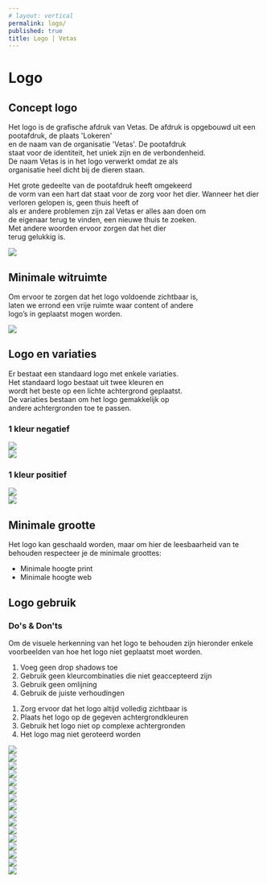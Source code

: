 ```yaml
---
# layout: vertical
permalink: logo/
published: true
title: Logo | Vetas
---
```

<!-- <div class="balk_title hallo">Hallo</div> -->



<h1>Logo</h1>


<h2 id="concept-logo" class="first-al">Concept logo</h2>

<div class="row">
    <div class="col-6">
<p class="logo_p">Het logo is de grafische afdruk van Vetas. De afdruk is opgebouwd uit een pootafdruk, de plaats 'Lokeren' <br>en de naam van de organisatie 'Vetas'. De pootafdruk <br>staat voor de identiteit, het uniek zijn en de verbondenheid. <br>De naam Vetas is in het logo verwerkt omdat ze als <br>organisatie heel dicht bij de dieren staan. </p>
    </div>
    <div class="col-6 logo_p2">
<p class="logo_p">Het grote gedeelte van de pootafdruk heeft omgekeerd <br>de vorm van een hart dat staat voor de zorg voor het dier. Wanneer het dier verloren gelopen is, geen thuis heeft of <br>als er andere problemen zijn zal Vetas er alles aan doen om <br>de eigenaar terug te vinden, een nieuwe thuis te zoeken. <br>Met andere woorden ervoor zorgen dat het dier <br>terug gelukkig is. </p>
    </div>
</div>

<div class="row">
    <div class="col-12">
        <img class="concept_afb" src="{{ '/images/logo/logo_max.png' | relative_url }} ">
    </div>
</div>

## Minimale witruimte
    
<p class="logo_p col-6">Om ervoor te zorgen dat het logo voldoende zichtbaar is, <br>laten we errond een vrije ruimte waar content of andere <br>logo’s in geplaatst mogen worden.  </p>


<div class="row">
    <div class="col-12">
        <img class="logo_max" src="{{ '/images/logo/logo_max.png' | relative_url }} ">
    </div>
</div>

## Logo en variaties

<p class="logo_p col-6">Er bestaat een standaard logo met enkele variaties. <br>Het standaard logo bestaat uit twee kleuren en <br>wordt het beste op een lichte achtergrond geplaatst. <br>De variaties bestaan om het logo gemakkelijk op <br>andere achtergronden toe te passen.</p>

<!--NEGATIEF-->
<h3> 1 kleur negatief </h3>

<div class="row">
    <div class="col-6">
        <img class="logo_variaties" src="{{ '/images/logo/logo_1.png' | relative_url }} ">
    </div>
    <div class="col-6">
        <img class="logo_variaties" src="{{ '/images/logo/logo_1.png' | relative_url }} ">
    </div>
</div>



<!--POSITIEF-->
<h3> 1 kleur positief </h3>


<div class="row">
    <div class="col-6">
        <img class="logo_variaties" src="{{ '/images/logo/logo_1.png' | relative_url }} ">
    </div>
    <div class="col-6">
        <img class="logo_variaties" src="{{ '/images/logo/logo_1.png' | relative_url }} ">
    </div>
</div>

## Minimale grootte

Het logo kan geschaald worden, maar om hier de leesbaarheid van te behouden respecteer je de minimale groottes:
-	Minimale hoogte print
-	Minimale hoogte web

## Logo gebruik

### Do's & Don'ts

<p class="p_dont"> Om de visuele herkenning van het logo te behouden 
zijn hieronder enkele voorbeelden van hoe het logo niet geplaatst moet worden.</p>

<div class="row lijst_dont">
    <div class="col-6">
        <ol>
            <li>Voeg geen drop shadows toe</li>
            <li>Gebruik geen kleurcombinaties die niet geaccepteerd zijn</li>
            <li>Gebruik geen omlijning</li>
            <li>Gebruik de juiste verhoudingen</li>
        </ol>
    </div>
    <div class="col-6">
        <ol>
            <li>Zorg ervoor dat het logo altijd volledig zichtbaar is</li>
            <li>Plaats het logo op de gegeven achtergrondkleuren</li>
            <li>Gebruik het logo niet op complexe achtergronden</li>
            <li>Het logo mag niet geroteerd worden</li>
        </ol>
    </div>
    
</div> 





<div class="row">
    <div class="col-3">
        <img class="logo_dont" src="{{ '/images/logo/logo_dont1.png' | relative_url }} ">
        <div class="k_1">
            <img class="kruis" src="{{ '/images/logo/logo_kruis.png' | relative_url }} ">
        </div>
    </div>
    <div class="col-3">
        <img class="logo_dont" src="{{ '/images/logo/logo_dont6.png' | relative_url }} ">
        <div class="k_1">
            <img class="kruis" src="{{ '/images/logo/logo_kruis.png' | relative_url }} ">
        </div>
    </div>
    <div class="col-3">
        <img class="logo_dont" src="{{ '/images/logo/logo_dont3.png' | relative_url }} ">
        <div class="k_1">
            <img class="kruis" src="{{ '/images/logo/logo_kruis.png' | relative_url }} ">
        </div>
    </div>
    <div class="col-3">
        <img class="logo_dont" src="{{ '/images/logo/logo_dont4.png' | relative_url }} ">
        <div class="k_1">
            <img class="kruis" src="{{ '/images/logo/logo_kruis.png' | relative_url }} ">
        </div>
    </div>  
</div>



<div class="row">
    <div class="col-3">
        <img class="logo_dont" src="{{ '/images/logo/logo_dont5.png' | relative_url }} ">
        <div class="k_1">
            <img class="kruis" src="{{ '/images/logo/logo_kruis.png' | relative_url }} ">
        </div>
    </div>
    <div class="col-3">
        <img class="logo_dont" src="{{ '/images/logo/logo_dont2.png' | relative_url }} ">
        <div class="k_1">
            <img class="kruis" src="{{ '/images/logo/logo_kruis.png' | relative_url }} ">
        </div>
    </div>
    <div class="col-3">
        <img class="logo_dont" src="{{ '/images/logo/logo_dont7.png' | relative_url }} ">
        <div class="k_1">
            <img class="kruis" src="{{ '/images/logo/logo_kruis.png' | relative_url }} ">
        </div>
    </div>
    <div class="col-3">
        <img class="logo_dont" src="{{ '/images/logo/logo_dont8.png' | relative_url }} ">
        <div class="k_1">
            <img class="kruis" src="{{ '/images/logo/logo_kruis.png' | relative_url }} ">
        </div>
    </div>  
</div>


